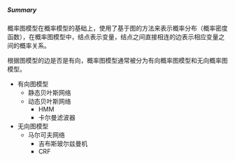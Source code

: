 ##### Summary

概率图模型在概率模型的基础上，使用了基于图的方法来表示概率分布（概率密度函数），在概率图模型中，结点表示变量，结点之间直接相连的边表示相应变量之间的概率关系。

根据图模型的边是否是有向，概率图模型通常被分为有向概率图模型和无向概率图模型。

- 有向图模型
  - 静态贝叶斯网络
  - 动态贝叶斯网络
    - HMM
    - 卡尔曼滤波器
- 无向图模型
  - 马尔可夫网络
    - 吉布斯玻尔兹曼机
    - CRF

